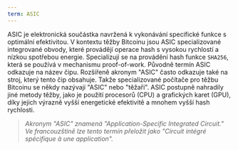 ```yaml
---
term: ASIC
---
```


ASIC je elektronická součástka navržená k vykonávání specifické funkce s optimální efektivitou. V kontextu těžby Bitcoinu jsou ASIC specializované integrované obvody, které provádějí operace hash s vysokou rychlostí a nízkou spotřebou energie. Specializují se na provádění hash funkce `SHA256`, která se používá v mechanismu proof-of-work. Původně termín ASIC odkazuje na název čipu. Rozšířeně akronym "ASIC" často odkazuje také na stroj, který tento čip obsahuje. Takže specializované počítače pro těžbu Bitcoinu se někdy nazývají "ASIC" nebo "těžaři". ASIC postupně nahradily jiné metody těžby, jako je použití procesorů (CPU) a grafických karet (GPU), díky jejich výrazně vyšší energetické efektivitě a mnohem vyšší hash rychlosti.

>*Akronym "ASIC" znamená "Application-Specific Integrated Circuit." Ve francouzštině lze tento termín přeložit jako "Circuit intégré spécifique à une application".*